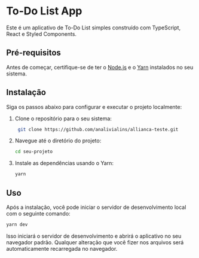 # To-Do List App

Este é um aplicativo de To-Do List simples construído com TypeScript, React e Styled Components.

## Pré-requisitos

Antes de começar, certifique-se de ter o [Node.js](https://nodejs.org/) e o [Yarn](https://yarnpkg.com/) instalados no seu sistema.

## Instalação

Siga os passos abaixo para configurar e executar o projeto localmente:

1. Clone o repositório para o seu sistema:

   ```bash
    git clone https://github.com/analivialins/allianca-teste.git
    ```

2. Navegue até o diretório do projeto:
    ```bash
    cd seu-projeto
    ```

2. Instale as dependências usando o Yarn:
    ```bash
    yarn 
    ```
## Uso

Após a instalação, você pode iniciar o servidor de desenvolvimento local com o seguinte comando:
```bash
yarn dev
```

Isso iniciará o servidor de desenvolvimento e abrirá o aplicativo no seu navegador padrão. Qualquer alteração que você fizer nos arquivos será automaticamente recarregada no navegador.

